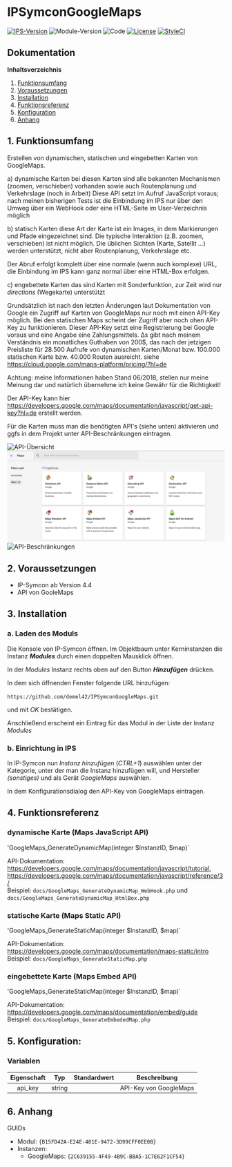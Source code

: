# IPSymconGoogleMaps

[![IPS-Version](https://img.shields.io/badge/Symcon_Version-4.4+-red.svg)](https://www.symcon.de/service/dokumentation/entwicklerbereich/sdk-tools/sdk-php/)
![Module-Version](https://img.shields.io/badge/Modul_Version-0.1-blue.svg)
![Code](https://img.shields.io/badge/Code-PHP-blue.svg)
[![License](https://img.shields.io/badge/License-CC%20BY--NC--SA%204.0-green.svg)](https://creativecommons.org/licenses/by-nc-sa/4.0/)
[![StyleCI](https://github.styleci.io/repos/138596707/shield?branch=master)](https://github.styleci.io/repos/138596707)

## Dokumentation

**Inhaltsverzeichnis**

1. [Funktionsumfang](#1-funktionsumfang)
2. [Voraussetzungen](#2-voraussetzungen)
3. [Installation](#3-installation)
4. [Funktionsreferenz](#4-funktionsreferenz)
5. [Konfiguration](#5-konfiguration)
6. [Anhang](#6-anhang)

## 1. Funktionsumfang

Erstellen von dynamischen, statischen und eingebetten Karten von GoogleMaps.

a) dynamische Karten
bei diesen Karten sind alle bekannten Mechanismen (zoomen, verschieben) vorhanden sowie auch Routenplanung und Verkehrslage (noch in Arbeit)
Diese API setzt im Aufruf JavaScript voraus; nach meinen bisherigen Tests ist die Einbindung im IPS nur über den Umweg über ein WebHook oder eine HTML-Seite im User-Verzeichnis möglich

b) statisch Karten
diese Art der Karte ist ein Images, in dem Markierungen und Pfade eingezeichnet sind.
Die typische Interaktion (z.B. zoomen, verschieben) ist nicht möglich. Die üblichen Sichten (Karte, Satellit ...) werden unterstützt, nicht aber Routenplanung, Verkehrslage etc.

Der Abruf erfolgt komplett über eine normale (wenn auch komplexe) URL, die Einbindung im IPS kann ganz normal über eine HTML-Box erfolgen.

c) engebettete Karten
das sind Karten mit Sonderfunktion, zur Zeit wird nur _*directions*_ (Wegekarte) unterstützt

Grundsätzlich ist nach den letzten Änderungen laut Dokumentation von Google ein Zugriff auf Karten von GoogleMaps nur noch mit einen API-Key möglich. Bei den statischen Maps scheint der Zugriff aber noch ohen API-Key zu funktionieren.
Dieser API-Key setzt eine Registrierung bei Google voraus und eine Angabe eine Zahlungsmittels. ∆s gibt nach meinem Verständnis ein monatliches Guthaben von 200$, das nach der jetzigen Preisliste für 28.500 Aufrufe von dynamischen Karten/Monat bzw. 100.000 statischen Karte bzw. 40.000 Routen ausreicht.
siehe https://cloud.google.com/maps-platform/pricing/?hl=de

Achtung: meine Informationen haben Stand 06/2018, stellen nur meine Meinung dar und natürlich übernehme ich keine Gewähr für die Richtigkeit!

Der API-Key kann hier https://developers.google.com/maps/documentation/javascript/get-api-key?hl=de erstellt werden.

Für die Karten muss man die benötigten API's (siehe unten) aktivieren und ggfs in dem Projekt unter API-Beschränkungen eintragen.

![API-Übersicht](docs/API-Übersicht.png?raw=true "Übersicht")
![API-Bibliothek](docs/API-Bibliothek.png?raw=true "Bibliothek")
![API-Beschränkungen](docs/API-Beschränkungen.png?raw=true "Beschränkungen")

## 2. Voraussetzungen

 - IP-Symcon ab Version 4.4
 - API von GooleMaps

## 3. Installation

### a. Laden des Moduls

Die Konsole von IP-Symcon öffnen. Im Objektbaum unter Kerninstanzen die Instanz __*Modules*__ durch einen doppelten Mausklick öffnen.

In der _Modules_ Instanz rechts oben auf den Button __*Hinzufügen*__ drücken.

In dem sich öffnenden Fenster folgende URL hinzufügen:

`https://github.com/demel42/IPSymconGoogleMaps.git`

und mit _OK_ bestätigen.

Anschließend erscheint ein Eintrag für das Modul in der Liste der Instanz _Modules_

### b. Einrichtung in IPS

In IP-Symcon nun _Instanz hinzufügen_ (_CTRL+1_) auswählen unter der Kategorie, unter der man die Instanz hinzufügen will, und Hersteller _(sonstiges)_ und als Gerät _GoogleMaps_ auswählen.

In dem Konfigurationsdialog den API-Key von GoogleMaps eintragen.

## 4. Funktionsreferenz

### dynamische Karte (Maps JavaScript API)

'GoogleMaps_GenerateDynamicMap(integer $InstanzID, $map)`

API-Dokumentation: https://developers.google.com/maps/documentation/javascript/tutorial,
https://developers.google.com/maps/documentation/javascript/reference/3/
<br>
Beispiel: `docs/GoogleMaps_GenerateDynamicMap_WebHook.php` und `docs/GoogleMaps_GenerateDynamicMap_HtmlBox.php`

### statische Karte (Maps Static API)

'GoogleMaps_GenerateStaticMap(integer $InstanzID, $map)`

API-Dokumentation: https://developers.google.com/maps/documentation/maps-static/intro<br>
Beispiel: `docs/GoogleMaps_GenerateStaticMap.php`

### eingebettete Karte (Maps Embed API)

'GoogleMaps_GenerateStaticMap(integer $InstanzID, $map)`

API-Dokumentation: https://developers.google.com/maps/documentation/embed/guide<br>
Beispiel: `docs/GoogleMaps_GenerateEmbededMap.php`

## 5. Konfiguration:

### Variablen

| Eigenschaft               | Typ      | Standardwert | Beschreibung |
| :-----------------------: | :-----:  | :----------: | :------------------------------------------------------------------: |
| api_key                   | string   |              | API-Key von GoogleMaps |

## 6. Anhang

GUIDs

- Modul: `{B15FD42A-E24E-481E-9472-3D99CFF0EE0B}`
- Instanzen:
  - GoogleMaps: `{2C639155-4F49-4B9C-BBA5-1C7E62F1CF54}`
